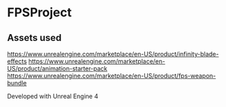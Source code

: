 # FPSProject

## Assets used
https://www.unrealengine.com/marketplace/en-US/product/infinity-blade-effects
https://www.unrealengine.com/marketplace/en-US/product/animation-starter-pack
https://www.unrealengine.com/marketplace/en-US/product/fps-weapon-bundle


Developed with Unreal Engine 4
